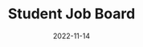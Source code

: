 ---
layout: external-links
title: Student Job Board 
date: 2022-11-14
featured_image: https://res.cloudinary.com/dxm7ycyxz/image/upload/v1671024746/TechHigh.us/Student%20Life/Job_Board_xhsxcb.jpg
external: https://jobs.techhigh.us/
excerpt: Employers submit job forms for students to apply for through public posts on the home page.
---